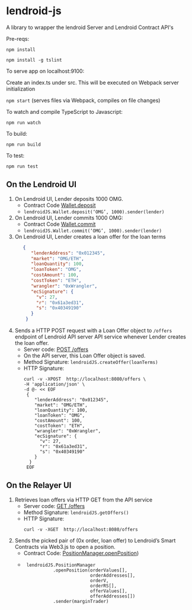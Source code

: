 # lendroid-js
A library to wrapper the lendroid Server and Lendroid Contract API's

Pre-reqs:

`npm install`

`npm install -g tslint`

To serve app on localhost:9100:

Create an index.ts under src. This will be executed on Webpack server initialization

`npm start` (serves files via Webpack, compiles on file changes)

To watch and compile TypeScript to Javascript:

`npm run watch`

To build:

`npm run build`

To test:

`npm run test`

## On the Lendroid UI
  1. On Lendroid UI, Lender deposits 1000 OMG.
     * Contract Code [Wallet.deposit](https://github.com/gedanziger/lendroid-protcol-private/blob/AddDockerSupport/src/Wallet.sol#L102)
     * `lendroidJS.Wallet.deposit(‘OMG’, 1000).sender(lender)`
  2. On Lendroid UI, Lender commits 1000 OMG:
     * Contract Code [Wallet.commit](https://github.com/gedanziger/lendroid-protcol-private/blob/AddDockerSupport/src/Wallet.sol#L68)
     * `lendroidJS.Wallet.commit(‘OMG’, 1000).sender(lender)`
  3. On Lendroid UI, Lender creates a loan offer for the loan terms
      ```json 
         {  
            "lenderAddress": "0x012345",
            "market": "OMG/ETH",
            "loanQuantity": 100,
            "loanToken": "OMG",
            "costAmount": 100,
            "costToken": "ETH",
            "wrangler": "0xWrangler",
            "ecSignature": {
              "v": 27,
              "r": "0x61a3ed31",
              "s": "0x40349190"
            }
          }
      ```
  4. Sends a HTTP POST request with a Loan Offer object to `/offers` endpoint of Lendroid API server API service whenever Lender creates the loan offer.
     *  Server code: [POST /offers](https://github.com/norestlabs/lendroid-portal-server/blob/master/main.py#L27)
     *  On the API server, this Loan Offer object is saved.
     *  Method Signature: `lendroidJS.createOffer(loanTerms)`
     *  HTTP Signature:
        ```curl
        curl -v -XPOST  http://localhost:8080/offers \
        -H 'application/json' \
        -d @- << EOF
         {  
            "lenderAddress": "0x012345",
            "market": "OMG/ETH",
            "loanQuantity": 100,
            "loanToken": "OMG",
            "costAmount": 100,
            "costToken": "ETH",
            "wrangler": "0xWrangler",
            "ecSignature": {
              "v": 27,
              "r": "0x61a3ed31",
              "s": "0x40349190"
            }
          }
         EOF
         ```
## On the Relayer UI
  1. Retrieves loan offers via HTTP GET from the API service
     * Server code: [GET /offers](https://github.com/norestlabs/lendroid-portal-server/blob/master/main.py#L23)
     * Method Signature: `lendroidJS.getOffers()`
     * HTTP Signature:
       ```
       curl -v -XGET  http://localhost:8080/offers
       ```
  2. Sends the picked pair of (0x order, loan offer) to Lendroid’s Smart Contracts via Web3.js to open a position.
     * Contract Code: [PositionManager.openPosition](https://github.com/gedanziger/lendroid-protcol-private/blob/AddDockerSupport/src/PositionManager.sol))
     * ```
        lendroidJS.PositionManager
                  .openPosition(orderValues[],
                                orderAddresses[],
                                orderV,
                                orderRS[],
                                offerValues[],     
                                offerAddresses[])
                  .sender(marginTrader)
       ```


